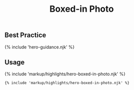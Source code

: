 ﻿---
title: Boxed-in Photo
summary: Short amounts of text and a link with a contained image.
tags: feature block
layout: guide
eleventyNavigation:
  key: Boxed-in Photo
  parent: Hero Blocks
  excerpt: Short amounts of text and a link with a contained image.
  order: 3
  img: /img/illustrations/illus-boxed-in-photo.svg
---

## Best Practice

{% include 'hero-guidance.njk' %}

## Usage

{% include 'markup/highlights/hero-boxed-in-photo.njk' %}

``` html
{% include 'markup/highlights/hero-boxed-in-photo.njk' %}
```

